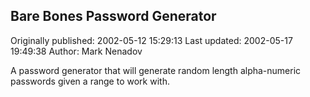 ## Bare Bones Password Generator

Originally published: 2002-05-12 15:29:13
Last updated: 2002-05-17 19:49:38
Author: Mark Nenadov

A password generator that will generate random length alpha-numeric passwords given a range to work with.